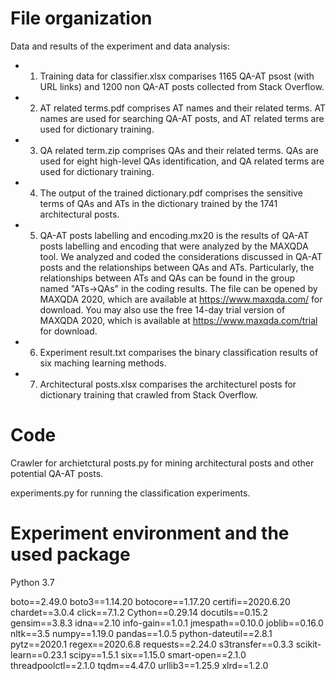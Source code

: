 # File organization

Data and results of the experiment and data analysis:

- 1. Training data for classifier.xlsx comparises 1165 QA-AT psost (with URL links) and 1200 non QA-AT posts collected from Stack Overflow.


- 2. AT related terms.pdf 
comprises AT names and their related terms. AT names are used for searching QA-AT posts, 
and AT related terms are used for dictionary training.  


- 3. QA related term.zip
comprises QAs and their related terms. QAs are used for eight high-level QAs identification, 
and QA related terms are used for dictionary training. 


- 4. The output of the trained dictionary.pdf 
comprises the sensitive terms of QAs and ATs in the dictionary trained by the 1741 architectural posts.  

- 5. QA-AT posts labelling and encoding.mx20 is the results of QA-AT posts labelling and encoding that were analyzed by the MAXQDA tool. We analyzed and coded the considerations discussed in QA-AT posts and the relationships between QAs and ATs. Particularly, the relationships between ATs and QAs can be found in the group named "ATs->QAs" in the coding results. The file can be opened by MAXQDA 2020, which are available at https://www.maxqda.com/ for download. You may also use the free 14-day trial version of MAXQDA 2020, which is available at https://www.maxqda.com/trial for download.

- 6. Experiment result.txt
comparises the binary classification results of six maching learning methods.

- 7. Architectural posts.xlsx
comparises the architecturel posts for dictionary training that crawled from Stack Overflow.

# Code
Crawler for archietctural posts.py 
for mining architectural posts and other potential QA-AT posts.

experiments.py
for running the classification experiments.

# Experiment environment and the used package 
Python 3.7

boto==2.49.0
boto3==1.14.20
botocore==1.17.20
certifi==2020.6.20
chardet==3.0.4
click==7.1.2
Cython==0.29.14
docutils==0.15.2
gensim==3.8.3
idna==2.10
info-gain==1.0.1
jmespath==0.10.0
joblib==0.16.0
nltk==3.5
numpy==1.19.0
pandas==1.0.5
python-dateutil==2.8.1
pytz==2020.1
regex==2020.6.8
requests==2.24.0
s3transfer==0.3.3
scikit-learn==0.23.1
scipy==1.5.1
six==1.15.0
smart-open==2.1.0
threadpoolctl==2.1.0
tqdm==4.47.0
urllib3==1.25.9
xlrd==1.2.0


